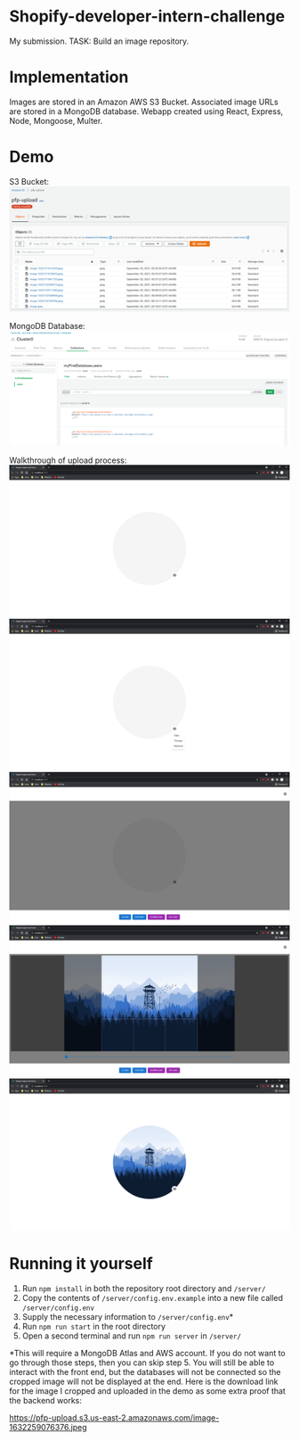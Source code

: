 # Shopify-developer-intern-challenge

My submission. TASK: Build an image repository.

# Implementation

Images are stored in an Amazon AWS S3 Bucket. Associated image URLs are stored in a MongoDB database. Webapp created using React, Express, Node, Mongoose, Multer.

# Demo

S3 Bucket:
![1](readme_images/aws.PNG)

MongoDB Database:
![2](readme_images/mongoDB.PNG)

Walkthrough of upload process:
![3](readme_images/homepage.PNG)
![4](readme_images/button_click.PNG)
![5](readme_images/cropper_open.PNG)
![6](readme_images/cropper_use.PNG)
![7](readme_images/picture_uploaded.PNG)

# Running it yourself

1. Run `npm install` in both the repository root directory and `/server/`
2. Copy the contents of `/server/config.env.example` into a new file called `/server/config.env`
3. Supply the necessary information to `/server/config.env`\*
4. Run `npm run start` in the root directory
5. Open a second terminal and run `npm run server` in `/server/`

\*This will require a MongoDB Atlas and AWS account. If you do not want to go through those steps, then you can skip step 5. You will still be able to interact with the front end, but the databases will not be connected so the cropped image will not be displayed at the end. Here is the download link for the image I cropped and uploaded in the demo as some extra proof that the backend works:

https://pfp-upload.s3.us-east-2.amazonaws.com/image-1632259076376.jpeg

